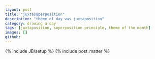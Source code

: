 ```yaml
---
layout: post
title: "juxtasuperposition"
description: "theme of day was juxtaposition"
category: drawing a day
tags: [juxtaposition, superposition principle, theme of the month]
images: []
github: 
---
```

{% include JB/setup %}
{% include post_matter %}
